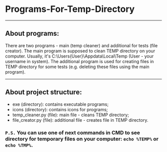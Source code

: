 # Programs-For-Temp-Directory

---

## About programs:

There are two programs - main (temp cleaner) and additional for tests (file creator).
The main program is supposed to clean TEMP directory on your computer. Usually, it's C:\Users\{User}\Appdata\Local\Temp (User - your username in system).
The additional program is used for creating files in TEMP directory for some tests (e.g. deleting these files using the main program).

---

## About project structure:

- exe (directory): contains executable programs;
- icons (directory): contains icons for programs;
- temp_cleaner.py (file): main file - cleans TEMP directory;
- file_creator.py (file): additional file - creates file in TEMP directory.

### `P.S.` You can use one of next commands in CMD to see directory for temporary files on your computer: `echo %TEMP%` or `echo %TMP%`.